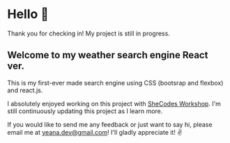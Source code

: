 # Hello 👋

Thank you for checking in! My project is still in progress.

## Welcome to my weather search engine <b>React ver.</b>

This is my first-ever made search engine using
CSS (bootsrap and flexbox) and react.js.

I absolutely enjoyed working on this project with [SheCodes Workshop](https://www.shecodes.io).
I'm still continuously updating this project as I learn more.

If you would like to send me any feedback or just want to say hi, please email me at <a href="mailto:yeana.dev@gmail.com">yeana.dev@gmail.com</a>! I'll gladly appreciate it! ✌️

